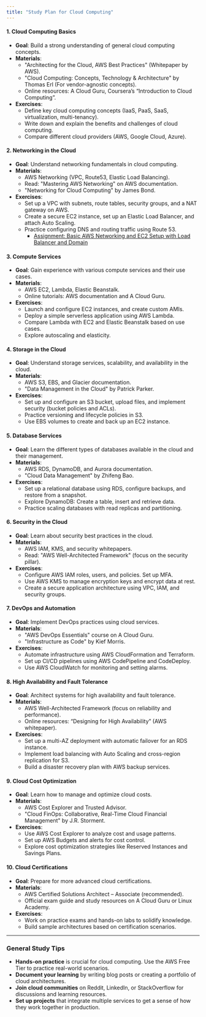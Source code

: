 ```yaml
---
title: "Study Plan for Cloud Computing"
---
```


#### **1. Cloud Computing Basics**

- **Goal**: Build a strong understanding of general cloud computing concepts.
- **Materials**:
  - "Architecting for the Cloud, AWS Best Practices" (Whitepaper by AWS).
  - "Cloud Computing: Concepts, Technology & Architecture" by Thomas Erl (For vendor-agnostic concepts).
  - Online resources: A Cloud Guru, Coursera’s “Introduction to Cloud Computing”.
- **Exercises**:
  - Define key cloud computing concepts (IaaS, PaaS, SaaS, virtualization, multi-tenancy).
  - Write down and explain the benefits and challenges of cloud computing.
  - Compare different cloud providers (AWS, Google Cloud, Azure).

#### **2. Networking in the Cloud**

- **Goal**: Understand networking fundamentals in cloud computing.
- **Materials**:
  - AWS Networking (VPC, Route53, Elastic Load Balancing).
  - Read: "Mastering AWS Networking" on AWS documentation.
  - "Networking for Cloud Computing" by James Bond.
- **Exercises**:
  - Set up a VPC with subnets, route tables, security groups, and a NAT gateway on AWS.
  - Create a secure EC2 instance, set up an Elastic Load Balancer, and attach Auto Scaling.
  - Practice configuring DNS and routing traffic using Route 53.
    - [Assignment: Basic AWS Networking and EC2 Setup with Load Balancer and Domain](Assignment.AWSNetworkingAndSetup.md)

#### **3. Compute Services**

- **Goal**: Gain experience with various compute services and their use cases.
- **Materials**:
  - AWS EC2, Lambda, Elastic Beanstalk.
  - Online tutorials: AWS documentation and A Cloud Guru.
- **Exercises**:
  - Launch and configure EC2 instances, and create custom AMIs.
  - Deploy a simple serverless application using AWS Lambda.
  - Compare Lambda with EC2 and Elastic Beanstalk based on use cases.
  - Explore autoscaling and elasticity.

#### **4. Storage in the Cloud**

- **Goal**: Understand storage services, scalability, and availability in the cloud.
- **Materials**:
  - AWS S3, EBS, and Glacier documentation.
  - "Data Management in the Cloud" by Patrick Parker.
- **Exercises**:
  - Set up and configure an S3 bucket, upload files, and implement security (bucket policies and ACLs).
  - Practice versioning and lifecycle policies in S3.
  - Use EBS volumes to create and back up an EC2 instance.

#### **5. Database Services**

- **Goal**: Learn the different types of databases available in the cloud and their management.
- **Materials**:
  - AWS RDS, DynamoDB, and Aurora documentation.
  - "Cloud Data Management" by Zhifeng Bao.
- **Exercises**:
  - Set up a relational database using RDS, configure backups, and restore from a snapshot.
  - Explore DynamoDB: Create a table, insert and retrieve data.
  - Practice scaling databases with read replicas and partitioning.

#### **6. Security in the Cloud**

- **Goal**: Learn about security best practices in the cloud.
- **Materials**:
  - AWS IAM, KMS, and security whitepapers.
  - Read: "AWS Well-Architected Framework" (focus on the security pillar).
- **Exercises**:
  - Configure AWS IAM roles, users, and policies. Set up MFA.
  - Use AWS KMS to manage encryption keys and encrypt data at rest.
  - Create a secure application architecture using VPC, IAM, and security groups.

#### **7. DevOps and Automation**

- **Goal**: Implement DevOps practices using cloud services.
- **Materials**:
  - "AWS DevOps Essentials" course on A Cloud Guru.
  - "Infrastructure as Code" by Kief Morris.
- **Exercises**:
  - Automate infrastructure using AWS CloudFormation and Terraform.
  - Set up CI/CD pipelines using AWS CodePipeline and CodeDeploy.
  - Use AWS CloudWatch for monitoring and setting alarms.

#### **8. High Availability and Fault Tolerance**

- **Goal**: Architect systems for high availability and fault tolerance.
- **Materials**:
  - AWS Well-Architected Framework (focus on reliability and performance).
  - Online resources: “Designing for High Availability” (AWS whitepaper).
- **Exercises**:
  - Set up a multi-AZ deployment with automatic failover for an RDS instance.
  - Implement load balancing with Auto Scaling and cross-region replication for S3.
  - Build a disaster recovery plan with AWS backup services.

#### **9. Cloud Cost Optimization**

- **Goal**: Learn how to manage and optimize cloud costs.
- **Materials**:
  - AWS Cost Explorer and Trusted Advisor.
  - "Cloud FinOps: Collaborative, Real-Time Cloud Financial Management" by J.R. Storment.
- **Exercises**:
  - Use AWS Cost Explorer to analyze cost and usage patterns.
  - Set up AWS Budgets and alerts for cost control.
  - Explore cost optimization strategies like Reserved Instances and Savings Plans.

#### **10. Cloud Certifications**

- **Goal**: Prepare for more advanced cloud certifications.
- **Materials**:
  - AWS Certified Solutions Architect – Associate (recommended).
  - Official exam guide and study resources on A Cloud Guru or Linux Academy.
- **Exercises**:
  - Work on practice exams and hands-on labs to solidify knowledge.
  - Build sample architectures based on certification scenarios.

---

### General Study Tips

- **Hands-on practice** is crucial for cloud computing. Use the AWS Free Tier to practice real-world scenarios.
- **Document your learning** by writing blog posts or creating a portfolio of cloud architectures.
- **Join cloud communities** on Reddit, LinkedIn, or StackOverflow for discussions and learning resources.
- **Set up projects** that integrate multiple services to get a sense of how they work together in production.
